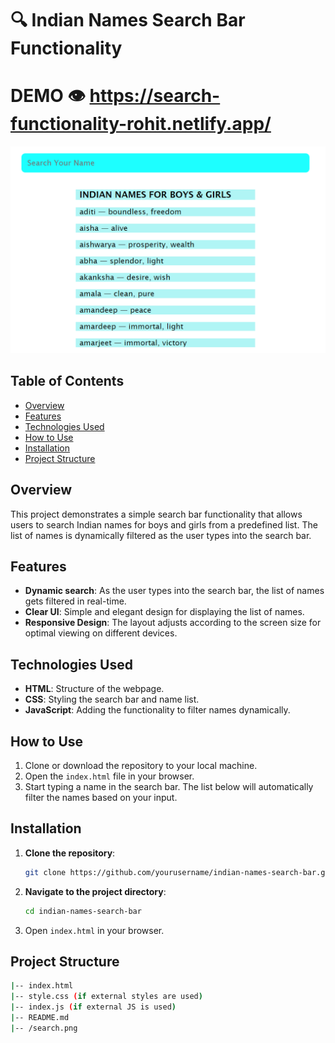 # 🔍 Indian Names Search Bar Functionality
# DEMO 👁️ https://search-functionality-rohit.netlify.app/
<img src = "search.png" width ="1000px" />

## Table of Contents
- [Overview](#overview)
- [Features](#features)
- [Technologies Used](#technologies-used)
- [How to Use](#how-to-use)
- [Installation](#installation)
- [Project Structure](#project-structure)

## Overview
This project demonstrates a simple search bar functionality that allows users to search Indian names for boys and girls from a predefined list. The list of names is dynamically filtered as the user types into the search bar.

## Features
- **Dynamic search**: As the user types into the search bar, the list of names gets filtered in real-time.
- **Clear UI**: Simple and elegant design for displaying the list of names.
- **Responsive Design**: The layout adjusts according to the screen size for optimal viewing on different devices.

## Technologies Used
- **HTML**: Structure of the webpage.
- **CSS**: Styling the search bar and name list.
- **JavaScript**: Adding the functionality to filter names dynamically.

## How to Use
1. Clone or download the repository to your local machine.
2. Open the `index.html` file in your browser.
3. Start typing a name in the search bar. The list below will automatically filter the names based on your input.

## Installation
1. **Clone the repository**:
   ```bash
   git clone https://github.com/yourusername/indian-names-search-bar.git
   ```
2. **Navigate to the project directory**:
   ```bash
   cd indian-names-search-bar
   ```
3. Open `index.html` in your browser.

## Project Structure
```bash
|-- index.html
|-- style.css (if external styles are used)
|-- index.js (if external JS is used)
|-- README.md
|-- /search.png
